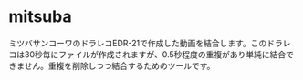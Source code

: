 # mitsuba
ミツバサンコーワのドラレコEDR-21で作成した動画を結合します。このドラレコは30秒毎にファイルが作成されますが、0.5秒程度の重複があり単純に結合できません。重複を削除しつつ結合するためのツールです。
